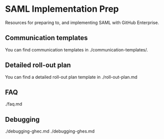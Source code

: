 # SAML Implementation Prep

Resources for preparing to, and implementing SAML with GitHub Enterprise.

## Communication templates

You can find communication templates in ./communication-templates/.

## Detailed roll-out plan

You can find a detailed roll-out plan template in ./roll-out-plan.md

## FAQ

./faq.md

## Debugging

./debugging-ghec.md
./debugging-ghes.md